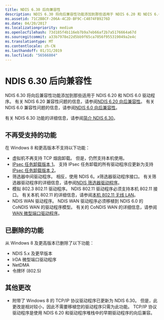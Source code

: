 ```yaml
---
title: NDIS 6.30 后向兼容性
description: NDIS 6.30 将向后兼容性功能添加到那些适用于 NDIS 6.20 和 NDIS 6.0 驱动程序。
ms.assetid: 71C2BBCF-206A-4C2D-BF9C-C4074FB9276D
ms.date: 04/20/2017
ms.localizationpriority: medium
ms.openlocfilehash: 73d185f4b116eb7b9a7eb66af2b7a5176664a67d
ms.sourcegitcommit: a33b7978e22d5bb9f65ca7056f955319049a2e4c
ms.translationtype: MT
ms.contentlocale: zh-CN
ms.lasthandoff: 01/31/2019
ms.locfileid: "56566804"
---
```

# <a name="ndis-630-backward-compatibility"></a>NDIS 6.30 后向兼容性


NDIS 6.30 将向后兼容性功能添加到那些适用于 NDIS 6.20 和 NDIS 6.0 驱动程序。 有关 NDIS 6.20 兼容性问题的信息，请参阅[NDIS 6.20 向后兼容性](ndis-6-20-backward-compatibility.md)。 有关 NDIS 6.0 兼容性问题的信息，请参阅[NDIS 6.0 向后兼容性](https://docs.microsoft.com/previous-versions/windows/hardware/network/ndis-6-0-backward-compatibility)。

有关 NDIS 6.30 功能的详细信息，请参阅[简介 NDIS 6.30](introduction-to-ndis-6-30.md)。

## <a name="features-that-are-no-longer-supported"></a>不再受支持的功能


在 Windows 8 和更高版本不支持以下功能：

-   虚拟机不再支持 TCP 烟囱卸载。 但是，仍然支持本机使用。
-   [IPsec 任务卸载版本 1](ipsec-offload-version-1.md)。 支持 IPsec 任务卸载的所有驱动程序应更新为支持[IPsec 任务卸载版本 2](ipsec-offload-version-2.md)。
-   筛选器中间驱动程序。 相反，使用 NDIS 6。*x*筛选器驱动程序接口。 有关筛选器驱动程序的详细信息，请参阅[NDIS 筛选器驱动程序](ndis-filter-drivers.md)。
-   模拟 802.3 802.11 驱动程序。 NDIS 802.11 驱动程序必须支持本机 802.11 接口。 有关本机 802.11 的详细信息，请参阅[本机 802.11 无线 LAN](https://msdn.microsoft.com/library/windows/hardware/ff560689)。
-   NDIS WAN 驱动程序。 NDIS WAN 驱动程序必须移植到 NDIS 6.0 的 CoNDIS WAN 的驱动程序模型。 有关的 CoNDIS WAN 的详细信息，请参阅[WAN 微型端口驱动程序](wan-miniport-drivers.md)。

## <a name="features-that-have-been-removed"></a>已删除的功能


从 Windows 8 及更高版本已删除了以下功能：

-   NDIS 5.x 及更早版本
-   IrDA 微型端口驱动程序
-   NetDMA
-   令牌环 (802.5)

## <a name="other-changes"></a>其他更改


-   附带了 Windows 8 的 TCP/IP 协议驱动程序已更新为 NDIS 6.30。 但是，此更改是相对较小，因此不需要移植您的驱动程序只需为此功能。 TCP/IP 协议驱动程序是使用 NDIS 6.20 和驱动程序堆栈中的早期驱动程序的向后兼容。

 

 





